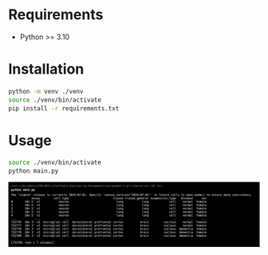 # Requirements
- Python >= 3.10

# Installation

```bash
python -m venv ./venv
source ./venv/bin/activate
pip install -r requirements.txt
```

# Usage

```bash
source ./venv/bin/activate
python main.py
```

![alt text](image.png)